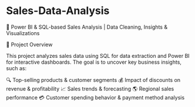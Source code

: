# Sales-Data-Analysis

🚀 Power BI & SQL-based Sales Analysis | Data Cleaning, Insights & Visualizations

📌 Project Overview

This project analyzes sales data using SQL for data extraction and Power BI for interactive dashboards. The goal is to uncover key business insights, such as:

🔍 Top-selling products & customer segments
💰 Impact of discounts on revenue & profitability
📈 Sales trends & forecasting
🌎 Regional sales performance
💳 Customer spending behavior & payment method analysis
